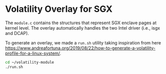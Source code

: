 # Volatility Overlay for SGX

The `module.c` contains the structures that represent SGX enclave pages at kernel level. The overlay automatically handles the two Intel driver (i.e., isgx and DCAP).

To generate an overlay, we made a `run.sh` utility taking inspiration from here https://www.andreafortuna.org/2019/08/22/how-to-generate-a-volatility-profile-for-a-linux-system/.

```bash
cd ~/volatility-module
./run.sh
```